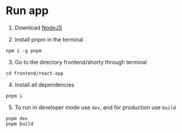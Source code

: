 # Run app

1. Download [NodeJS](https://nodejs.org/en/download/)

2. Install pnpm in the terminal

```
npm i -g pnpm
```

3. Go to the directory frontend/shorty through terminal

```
cd frontend/react-app
```

4. Install all dependencies

```
pnpm i
```

5. To run in developer mode use `dev`,
   and for production use `build`

```
pnpm dev
pnpm build
```
